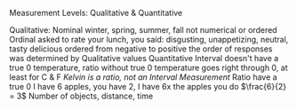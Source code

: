 Measurement Levels: Qualitative & Quantitative

Qualitative:
	Nominal
		winter, spring, summer, fall
			not numerical or ordered
	Ordinal
		asked to rate your lunch, you said:
			disgusting, unappetizing, neutral, tasty delicious
			ordered from negative to positive
				the order of responses was determined by Qualitative values
Quantitative
	Interval
		doesn't have a true 0
			temperature, ratio without true 0
				temperature goes right through 0, at least for C & F
			*Kelvin is a ratio, not an Interval Measurement*
	Ratio
		have a true 0
			I have 6 apples, you have 2, I have 6x the apples you do
			$\frac{6}{2} = 3$
			Number of objects, distance, time